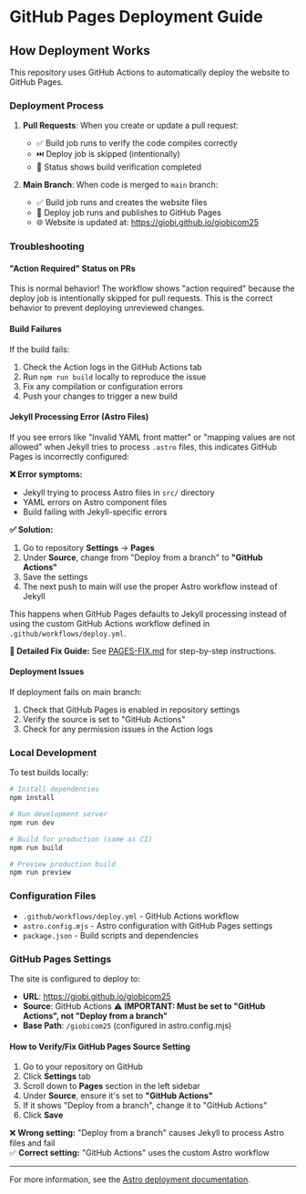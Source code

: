 # GitHub Pages Deployment Guide

## How Deployment Works

This repository uses GitHub Actions to automatically deploy the website to GitHub Pages.

### Deployment Process

1. **Pull Requests**: When you create or update a pull request:
   - ✅ Build job runs to verify the code compiles correctly
   - ⏭️ Deploy job is skipped (intentionally)
   - 📝 Status shows build verification completed

2. **Main Branch**: When code is merged to `main` branch:
   - ✅ Build job runs and creates the website files
   - 🚀 Deploy job runs and publishes to GitHub Pages
   - 🌐 Website is updated at: https://giobi.github.io/giobicom25

### Troubleshooting

#### "Action Required" Status on PRs
This is normal behavior! The workflow shows "action required" because the deploy job is intentionally skipped for pull requests. This is the correct behavior to prevent deploying unreviewed changes.

#### Build Failures
If the build fails:
1. Check the Action logs in the GitHub Actions tab
2. Run `npm run build` locally to reproduce the issue
3. Fix any compilation or configuration errors
4. Push your changes to trigger a new build

#### Jekyll Processing Error (Astro Files)
If you see errors like "Invalid YAML front matter" or "mapping values are not allowed" when Jekyll tries to process `.astro` files, this indicates GitHub Pages is incorrectly configured:

**❌ Error symptoms:**
- Jekyll trying to process Astro files in `src/` directory
- YAML errors on Astro component files
- Build failing with Jekyll-specific errors

**✅ Solution:**
1. Go to repository **Settings** → **Pages**
2. Under **Source**, change from "Deploy from a branch" to **"GitHub Actions"**
3. Save the settings
4. The next push to main will use the proper Astro workflow instead of Jekyll

This happens when GitHub Pages defaults to Jekyll processing instead of using the custom GitHub Actions workflow defined in `.github/workflows/deploy.yml`.

**📖 Detailed Fix Guide:** See [PAGES-FIX.md](PAGES-FIX.md) for step-by-step instructions.

#### Deployment Issues
If deployment fails on main branch:
1. Check that GitHub Pages is enabled in repository settings
2. Verify the source is set to "GitHub Actions"
3. Check for any permission issues in the Action logs

### Local Development

To test builds locally:
```bash
# Install dependencies
npm install

# Run development server
npm run dev

# Build for production (same as CI)
npm run build

# Preview production build
npm run preview
```

### Configuration Files

- `.github/workflows/deploy.yml` - GitHub Actions workflow
- `astro.config.mjs` - Astro configuration with GitHub Pages settings
- `package.json` - Build scripts and dependencies

### GitHub Pages Settings

The site is configured to deploy to:
- **URL**: https://giobi.github.io/giobicom25
- **Source**: GitHub Actions ⚠️ **IMPORTANT: Must be set to "GitHub Actions", not "Deploy from a branch"**
- **Base Path**: `/giobicom25` (configured in astro.config.mjs)

#### How to Verify/Fix GitHub Pages Source Setting

1. Go to your repository on GitHub
2. Click **Settings** tab
3. Scroll down to **Pages** section in the left sidebar
4. Under **Source**, ensure it's set to **"GitHub Actions"**
5. If it shows "Deploy from a branch", change it to "GitHub Actions"
6. Click **Save**

❌ **Wrong setting:** "Deploy from a branch" causes Jekyll to process Astro files and fail  
✅ **Correct setting:** "GitHub Actions" uses the custom Astro workflow

---

For more information, see the [Astro deployment documentation](https://docs.astro.build/en/guides/deploy/github/).